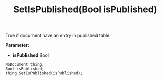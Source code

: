 ﻿---
uid: crmscript_ref_NSDocument_SetIsPublished
title: SetIsPublished(Bool isPublished)
intellisense: NSDocument.SetIsPublished
keywords: NSDocument, GetIsPublished
so.topic: reference
---

True if document have an entry in published table

**Parameter:** 
 - **isPublished** Bool

```crmscript
NSDocument thing;
Bool isPublished;
thing.SetIsPublished(isPublished);
```

